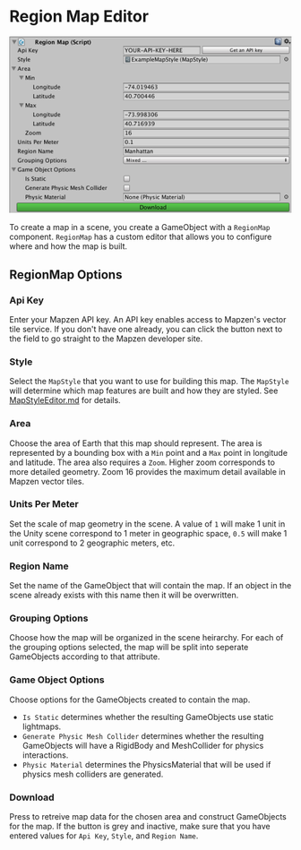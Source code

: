 Region Map Editor
=================

![RegionMap editor interface](Images/RegionMapEditor.png)

To create a map in a scene, you create a GameObject with a `RegionMap` component. `RegionMap` has a custom editor that allows you to configure where and how the map is built.

RegionMap Options
-----------------

### Api Key

Enter your Mapzen API key. An API key enables access to Mapzen's vector tile service. If you don't have one already, you can click the button next to the field to go straight to the Mapzen developer site.

### Style

Select the `MapStyle` that you want to use for building this map. The `MapStyle` will determine which map features are built and how they are styled. See [MapStyleEditor.md](MapStyleEditor.md) for details.

### Area

Choose the area of Earth that this map should represent. The area is represented by a bounding box with a `Min` point and a `Max` point in longitude and latitude. The area also requires a `Zoom`. Higher zoom corresponds to more detailed geometry. Zoom 16 provides the maximum detail available in Mapzen vector tiles.

### Units Per Meter

Set the scale of map geometry in the scene. A value of `1` will make 1 unit in the Unity scene correspond to 1 meter in geographic space, `0.5` will make 1 unit correspond to 2 geographic meters, etc.

### Region Name

Set the name of the GameObject that will contain the map. If an object in the scene already exists with this name then it will be overwritten.

### Grouping Options

Choose how the map will be organized in the scene heirarchy. For each of the grouping options selected, the map will be split into seperate GameObjects according to that attribute.

### Game Object Options

Choose options for the GameObjects created to contain the map.

 - `Is Static` determines whether the resulting GameObjects use static lightmaps.
 - `Generate Physic Mesh Collider` determines whether the resulting GameObjects will have a RigidBody and MeshCollider for physics interactions.
 - `Physic Material` determines the PhysicsMaterial that will be used if physics mesh colliders are generated.

### Download

Press to retreive map data for the chosen area and construct GameObjects for the map. If the button is grey and inactive, make sure that you have entered values for `Api Key`, `Style`, and `Region Name`.
